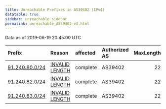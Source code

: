 ```yaml
---
title: Unreachable Prefixes in AS39402 (IPv4)
datatable: true
sidebar: unreachable_sidebar
permalink: unreachable_AS39402-v4.html
---
```


Data as of 2019-06-19 20:45:00 UTC


<div class="datatable-begin"></div>

| Prefix                                                 | Reason                                                                                                   | affected   | Authorized AS   |   MaxLength | Anchor                                         |   unreachable /24s |
|:-------------------------------------------------------|:---------------------------------------------------------------------------------------------------------|:-----------|:----------------|------------:|:-----------------------------------------------|-------------------:|
| [91.240.80.0/24](https://stat.ripe.net/91.240.80.0/24) | [INVALID LENGTH](https://rpki-validator.ripe.net/announcement-preview?asn=AS39402&prefix=91.240.80.0/24) | complete   | AS39402         |          22 | [RIPE](unreachable_RIPE_NCC_RPKI_Root-v4.html) |                  1 |
| [91.240.82.0/24](https://stat.ripe.net/91.240.82.0/24) | [INVALID LENGTH](https://rpki-validator.ripe.net/announcement-preview?asn=AS39402&prefix=91.240.82.0/24) | complete   | AS39402         |          22 | [RIPE](unreachable_RIPE_NCC_RPKI_Root-v4.html) |                  1 |
| [91.240.83.0/24](https://stat.ripe.net/91.240.83.0/24) | [INVALID LENGTH](https://rpki-validator.ripe.net/announcement-preview?asn=AS39402&prefix=91.240.83.0/24) | complete   | AS39402         |          22 | [RIPE](unreachable_RIPE_NCC_RPKI_Root-v4.html) |                  1 |

<div class="datatable-end"></div>